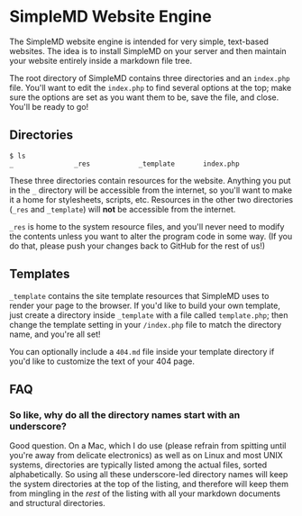 # SimpleMD Website Engine

The SimpleMD website engine is intended for very simple, text-based
websites.  The idea is to install SimpleMD on your server and then
maintain your website entirely inside a markdown file tree.

The root directory of SimpleMD contains three directories and an
`index.php` file.  You'll want to edit the `index.php` to find
several options at the top; make sure the options are set as you
want them to be, save the file, and close. You'll be ready to go!

## Directories

    $ ls
    _               _res            _template       index.php

These three directories contain resources for the website.  Anything
you put in the `_` directory will be accessible from the internet,
so you'll want to make it a home for stylesheets, scripts, etc.
Resources in the other two directories (`_res` and `_template`) 
will **not** be accessible from the internet.

`_res` is home to the system resource files, and you'll never need
to modify the contents unless you want to alter the program code
in some way. (If you do that, please push your changes back to
GitHub for the rest of us!)

## Templates

`_template` contains the site template resources that SimpleMD
uses to render your page to the browser.  If you'd like to build
your own template, just create a directory inside `_template`
with a file called `template.php`; then change the template setting
in your `/index.php` file to match the directory name, and you're
all set!

You can optionally include a `404.md` file inside your template
directory if you'd like to customize the text of your 404 page.

## FAQ

### So like, why do all the directory names start with an underscore?

Good question. On a Mac, which I do use (please refrain from
spitting until you're away from delicate electronics) as well as 
on Linux and most UNIX systems, directories are typically listed 
among the actual files, sorted alphabetically. So using all these 
underscore-led directory names will keep the system directories at
the top of the listing, and therefore will keep them from mingling
in the *rest* of the listing with all your markdown documents and 
structural directories.

